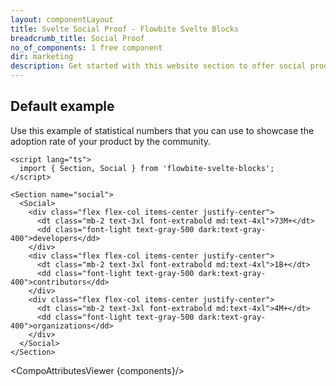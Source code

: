```yaml
---
layout: componentLayout
title: Svelte Social Proof - Flowbite Svelte Blocks
breadcrumb_title: Social Proof
no_of_components: 1 free component
dir: marketing
description: Get started with this website section to offer social proof to your website visitors by providing statistical numbers about your product's usage worldwide.
---
```


<script>
  import { TableProp, TableDefaultRow, CompoAttributesViewer } from '../utils'
  const components = 'Social, Section'
</script>

## Default example

Use this example of statistical numbers that you can use to showcase the adoption rate of your product by the community.

```svelte example
<script lang="ts">
  import { Section, Social } from 'flowbite-svelte-blocks';
</script>

<Section name="social">
  <Social>
    <div class="flex flex-col items-center justify-center">
      <dt class="mb-2 text-3xl font-extrabold md:text-4xl">73M+</dt>
      <dd class="font-light text-gray-500 dark:text-gray-400">developers</dd>
    </div>
    <div class="flex flex-col items-center justify-center">
      <dt class="mb-2 text-3xl font-extrabold md:text-4xl">1B+</dt>
      <dd class="font-light text-gray-500 dark:text-gray-400">contributors</dd>
    </div>
    <div class="flex flex-col items-center justify-center">
      <dt class="mb-2 text-3xl font-extrabold md:text-4xl">4M+</dt>
      <dd class="font-light text-gray-500 dark:text-gray-400">organizations</dd>
    </div>
  </Social>
</Section>
```

<CompoAttributesViewer {components}/>
